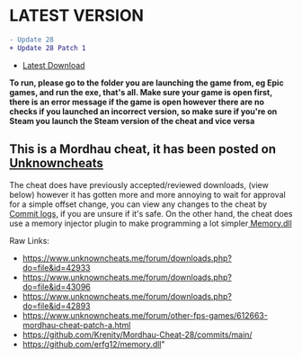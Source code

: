 <h1> LATEST VERSION </h1>

```diff
- Update 28
+ Update 28 Patch 1 
```

- <a href="https://www.unknowncheats.me/forum/downloads.php?do=file&id=43400">Latest Download</a>

**To run, please go to the folder you are launching the game from, eg Epic games, and run the exe, that's all. Make sure your game is open first, there is an error message if the game is open however there are no checks if you launched an incorrect version, so make sure if you're on Steam you launch the Steam version of the cheat and vice versa**


<h2> This is a Mordhau cheat, it has been posted on <a href="https://www.unknowncheats.me/forum/other-fps-games/612663-mordhau-cheat-patch-28-a.html"> Unknowncheats <a> </h2>

The cheat does have previously accepted/reviewed downloads, (view below) however it has gotten more and more annoying to wait for approval for a simple offset change, you can view any changes to the cheat by <a href="https://github.com/Krenity/Mordhau-Cheat-28/commits/main/">Commit logs,</a> if you are unsure if it's safe. On the other hand, the cheat does use a memory injector plugin to make programming a lot simpler<a href="https://github.com/erfg12/memory.dll"> Memory.dll </a>

Raw Links:
- https://www.unknowncheats.me/forum/downloads.php?do=file&id=42933
- https://www.unknowncheats.me/forum/downloads.php?do=file&id=43096
- https://www.unknowncheats.me/forum/downloads.php?do=file&id=42893
- https://www.unknowncheats.me/forum/other-fps-games/612663-mordhau-cheat-patch-a.html
- https://github.com/Krenity/Mordhau-Cheat-28/commits/main/
- https://github.com/erfg12/memory.dll"
